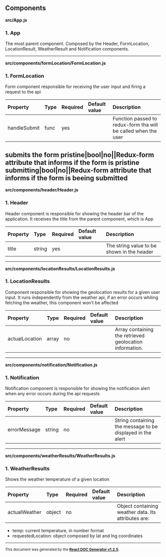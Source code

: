 Components
----------

**src/App.js**

### 1. App

The most parent component. Composed by the Header, FormLocation, LocationResult,
WeatherResult and Notification components.   




-----
**src/components/formLocation/FormLocation.js**

### 1. FormLocation

Form component responsible for receiving the user input and
firing a request to the api   




Property | Type | Required | Default value | Description
:--- | :--- | :--- | :--- | :---
handleSubmit|func|yes||Function passed to redux-form tha will be called when the user
submits the form
pristine|bool|no||Redux-form attribute that informs if the form is pristine
submitting|bool|no||Redux-form attribute that informs if the form is beeing submitted
-----
**src/components/header/Header.js**

### 1. Header

Header component is responsible for showing the header bar of the application.
It receives the title from the parent component, which is App   




Property | Type | Required | Default value | Description
:--- | :--- | :--- | :--- | :---
title|string|yes||The string value to be shown in the header
-----
**src/components/locationResults/LocationResults.js**

### 1. LocationResults

Component responsible for showing the geolocation results for
a given user input. It runs independently from the weather api,
if an error occurs whiling fetching the weather, this component
won't be affected   




Property | Type | Required | Default value | Description
:--- | :--- | :--- | :--- | :---
actualLocation|array|no||Array containing the retrieved geolocation information.
-----
**src/components/notification/Notification.js**

### 1. Notification

Notification component is responsible for showing the notification alert
when any error occurs during the api requests   




Property | Type | Required | Default value | Description
:--- | :--- | :--- | :--- | :---
errorMessage|string|no||String containing the message to be displayed in the alert
-----
**src/components/weatherResults/WeatherResults.js**

### 1. WeatherResults

Shows the weather temperature of a given location   




Property | Type | Required | Default value | Description
:--- | :--- | :--- | :--- | :---
actualWeather|object|no||Object containing weather data. Its attributes are:
 - temp: current temperature, in number format
 - requestedLocation: object composed by lat and lng coordinates
-----

<sub>This document was generated by the <a href="https://github.com/marborkowski/react-doc-generator" target="_blank">**React DOC Generator v1.2.5**</a>.</sub>
